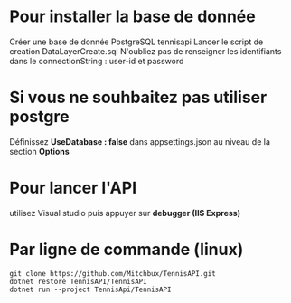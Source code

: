 # Pour installer la base de donnée

Créer une base de donnée PostgreSQL tennisapi
Lancer le script de creation DataLayerCreate.sql
N'oubliez pas de renseigner les identifiants dans le connectionString : user-id et password

# Si vous ne souhbaitez pas utiliser postgre 

Définissez **UseDatabase : false** dans appsettings.json au niveau de la section **Options**

# Pour lancer l'API 

utilisez Visual studio puis appuyer sur **debugger (IIS Express)**

# Par ligne de commande (linux) 
    git clone https://github.com/Mitchbux/TennisAPI.git
    dotnet restore TennisAPI/TennisAPI
    dotnet run --project TennisApi/TennisAPI
